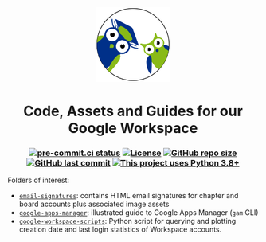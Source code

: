 <p align="center">
  <a href="https://studenten-bilden-schueler.de"><img src="assets/favicon.svg" alt="Favicon" width=150></a>
</p>

<h1 align="center">
  Code, Assets and Guides for our Google Workspace
</h1>

<h3 align="center">

[![pre-commit.ci status](https://results.pre-commit.ci/badge/github/sbsev/google-workspace/main.svg)](https://results.pre-commit.ci/latest/github/sbsev/google-workspace/main)
[![License](https://img.shields.io/github/license/sbsev/google-workspace?label=License)](/license)
[![GitHub repo size](https://img.shields.io/github/repo-size/sbsev/google-workspace?label=Repo+Size)](https://github.com/janosh/sbsev/google-workspace/contributors)
[![GitHub last commit](https://img.shields.io/github/last-commit/sbsev/google-workspace?label=Last+Commit)](https://github.com/sbsev/actions/commits/main)
[![This project uses Python 3.8+](https://img.shields.io/badge/Python-3.8+-blue.svg)](https://python.org/downloads)

</h3>

Folders of interest:

- [`email-signatures`](email-signatures): contains HTML email signatures for chapter and board accounts plus associated image assets
- [`google-apps-manager`](google-apps-manager): illustrated guide to Google Apps Manager (`gam` CLI)
- [`google-workspace-scripts`](google-workspace-scripts): Python script for querying and plotting creation date and last login statistics of Workspace accounts.
